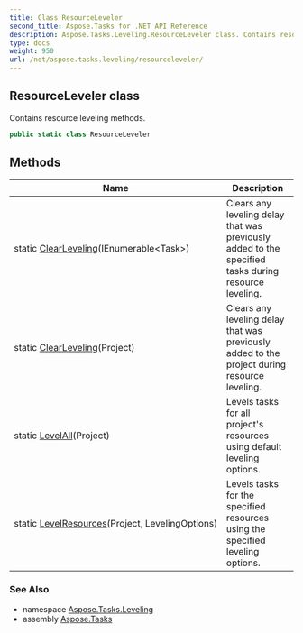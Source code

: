 ```yaml
---
title: Class ResourceLeveler
second_title: Aspose.Tasks for .NET API Reference
description: Aspose.Tasks.Leveling.ResourceLeveler class. Contains resource leveling methods
type: docs
weight: 950
url: /net/aspose.tasks.leveling/resourceleveler/
---
```

## ResourceLeveler class

Contains resource leveling methods.

```csharp
public static class ResourceLeveler
```

## Methods

| Name | Description |
| --- | --- |
| static [ClearLeveling](../../aspose.tasks.leveling/resourceleveler/clearleveling/#clearleveling_1)(IEnumerable&lt;Task&gt;) | Clears any leveling delay that was previously added to the specified tasks during resource leveling. |
| static [ClearLeveling](../../aspose.tasks.leveling/resourceleveler/clearleveling/#clearleveling)(Project) | Clears any leveling delay that was previously added to the project during resource leveling. |
| static [LevelAll](../../aspose.tasks.leveling/resourceleveler/levelall/)(Project) | Levels tasks for all project's resources using default leveling options. |
| static [LevelResources](../../aspose.tasks.leveling/resourceleveler/levelresources/)(Project, LevelingOptions) | Levels tasks for the specified resources using the specified leveling options. |

### See Also

* namespace [Aspose.Tasks.Leveling](../../aspose.tasks.leveling/)
* assembly [Aspose.Tasks](../../)


